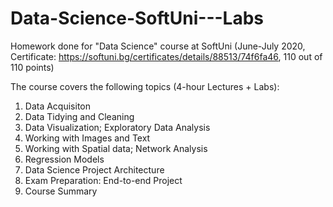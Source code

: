 # Data-Science-SoftUni---Labs

Homework done for "Data Science" course at SoftUni (June-July 2020, Certificate: https://softuni.bg/certificates/details/88513/74f6fa46, 110 out of 110 points)

The course covers the following topics (4-hour Lectures + Labs):

1.	Data Acquisiton
2.	Data Tidying and Cleaning
3.	Data Visualization; Exploratory Data Analysis
4.	Working with Images and Text
5.	Working with Spatial data; Network Analysis
6.	Regression Models
7.	Data Science Project Architecture
8.	Exam Preparation: End-to-end Project
9.	Course Summary
